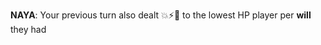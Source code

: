 **NAYA**: Your previous turn also dealt :boom::zap::no_entry_sign: to the lowest HP player per __will__ they had
